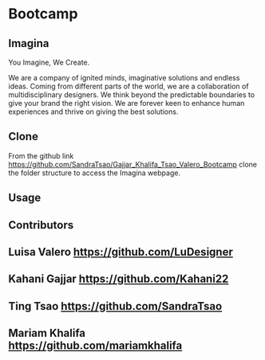# Bootcamp
## Imagina
You Imagine, We Create.

We are a company of ignited minds, imaginative solutions and endless ideas. Coming from different parts of the world, we are a collaboration of multidisciplinary designers. We think beyond the predictable boundaries to give your brand the right vision. We are forever keen to enhance human experiences and thrive on giving the best solutions.


## Clone
From the github link https://github.com/SandraTsao/Gajjar_Khalifa_Tsao_Valero_Bootcamp clone the folder structure to access the Imagina webpage.

## Usage

## Contributors
## Luisa Valero https://github.com/LuDesigner
## Kahani Gajjar https://github.com/Kahani22
## Ting Tsao https://github.com/SandraTsao
## Mariam Khalifa https://github.com/mariamkhalifa
